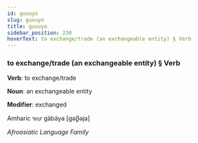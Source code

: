 ```yaml
---
id: guvuyo
slug: guvuyo
title: guvuyo
sidebar_position: 230
hoverText: to exchange/trade (an exchangeable entity) § Verb
---
```


### to exchange/trade (an exchangeable entity) § Verb

**Verb**: to exchange/trade

**Noun**: an exchangeable entity

**Modifier**: exchanged

Amharic ገበያ gäbäya [gəβ̞əja]

*Afroasiatic Language Family*